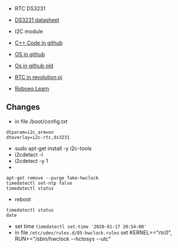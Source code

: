 - RTC DS3231
- [DS3231 datasheet](https://protosupplies.com/product/ds3231-rtc-with-eeprom-module/)
- I2C module
- [C++ Code in github](https://github.com/pasquyonline/RTC-DS3231)
- [OS in github](https://github.com/rgl/rtc-i2c-ds3231-rpi)
- [Os in github old](https://github.com/skiselev/rpi_rtc_ds3231)


- [RTC in revolution pi](https://revolutionpi.com/tutorials/overview-revpi-flat/datum-und-uhrzeit-einstellen-flat/)

- [Roboeq Learn](https://roboeq.ir/blog/%d8%b1%d8%a7%d9%87-%d8%a7%d9%86%d8%af%d8%a7%d8%b2%db%8c-%d9%85%d8%a7%da%98%d9%88%d9%84-%d8%b3%d8%a7%d8%b9%d8%aa-ds3231-%d8%a8%d8%a7-%d8%a2%d8%b1%d8%af%d9%88%db%8c%d9%86%d9%88/)

Changes
---
- in file /boot/config.txt
```
dtparam=i2c_arm=on
dtoverlay=i2c-rtc,ds3231
```
- sudo apt-get install -y i2c-tools
- i2cdetect -l
- i2cdetect -y 1
- 
```
apt-get remove --purge fake-hwclock
timedatectl set-ntp false
timedatectl status
```
- reboot
```
timedatectl status
date
```
- set time `timedatectl set-time '2020-01-17 20:54:00'`
- in file `/etc/udev/rules.d/85-hwclock.rules` set KERNEL=="rtc0", RUN+="/sbin/hwclock --hctosys --utc"
